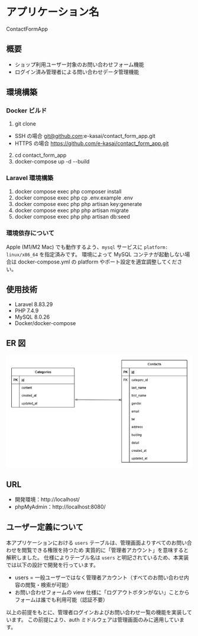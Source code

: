# アプリケーション名

ContactFormApp

## 概要

- ショップ利用ユーザー対象のお問い合わせフォーム機能
- ログイン済み管理者による問い合わせデータ管理機能

## 環境構築

### Docker ビルド

1. git clone

- SSH の場合
  git@github.com:e-kasai/contact_form_app.git
- HTTPS の場合
  https://github.com/e-kasai/contact_form_app.git

2. cd contact_form_app
3. docker-compose up -d --build

### Laravel 環境構築

1. docker compose exec php composer install
2. docker compose exec php cp .env.example .env
3. docker compose exec php php artisan key:generate
4. docker compose exec php php artisan migrate
5. docker compose exec php php artisan db:seed

### 環境依存について

Apple (M1/M2 Mac) でも動作するよう、`mysql` サービスに `platform: linux/x86_64` を指定済みです。
環境によって MySQL コンテナが起動しない場合は docker-compose.yml の platform やポート設定を適宜調整してください。

## 使用技術

- Laravel 8.83.29
- PHP 7.4.9
- MySQL 8.0.26
- Docker/docker-compose

## ER 図

![ER図](./docs/er.png)

## URL

- 開発環境：http://localhost/
- phpMyAdmin：http://localhost:8080/

## ユーザー定義について

本アプリケーションにおける `users` テーブルは、管理画面よりすべてのお問い合わせを閲覧できる権限を持つため
実質的に「管理者アカウント」を意味すると解釈しました。
仕様によりテーブル名は `users` と明記されているため、本実装では以下の設計で開発を行っています。

- users = 一般ユーザーではなく管理者アカウント（すべてのお問い合わせ内容の閲覧・検索が可能）
- お問い合わせフォームの view 仕様に「ログアウトボタンがない」ことからフォームは誰でも利用可能（認証不要）

以上の前提をもとに、管理者ログインおよびお問い合わせ一覧の機能を実装しています。
この前提により、auth ミドルウェアは管理画面のみに適用しています。
